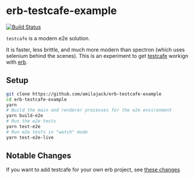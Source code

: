 erb-testcafe-example
====================

[![Build Status](https://travis-ci.org/amilajack/erb-testcafe-example.svg?branch=master&maxAge=2592)](https://travis-ci.org/amilajack/erb-testcafe-example)

`testcafe` is a modern e2e solution.

It is faster, less brittle, and much more modern than spectron (which uses selenium behind the scenes).
This is an experiment to get [testcafe](https://github.com/DevExpress/testcafe) workign with [erb](https://github.com/chentsulin/electron-react-boilerplate).

## Setup
```bash
git clone https://github.com/amilajack/erb-testcafe-example
cd erb-testcafe-example
yarn
# Build the main and renderer processes for the e2e environment
yarn build-e2e
# Run the e2e tests
yarn test-e2e
# Run e2e tests in "watch" mode
yarn test-e2e-live
```

## Notable Changes
If you want to add testcafe for your own erb project, see [these changes](https://github.com/amilajack/erb-testcafe-example/commit/3c4ba5dfeaeedf7e7c4b741b6120131c32832ff5)
